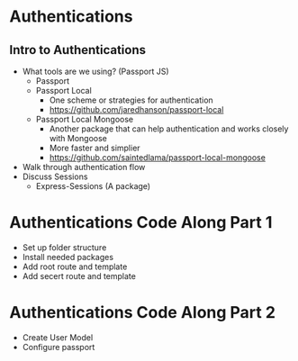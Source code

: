 # Authentications

## Intro to Authentications
* What tools are we using? (Passport JS)
    * Passport
    * Passport Local
        * One scheme or strategies for authentication
        * https://github.com/jaredhanson/passport-local
    * Passport Local Mongoose
        *  Another package that can help authentication and works closely with Mongoose
        *  More faster and simplier
        *  https://github.com/saintedlama/passport-local-mongoose
* Walk through authentication flow
* Discuss Sessions
    * Express-Sessions (A package)

# Authentications Code Along Part 1
* Set up folder structure 
* Install needed packages
* Add root route and template
* Add secert route and template

# Authentications Code Along Part 2
* Create User Model
* Configure passport